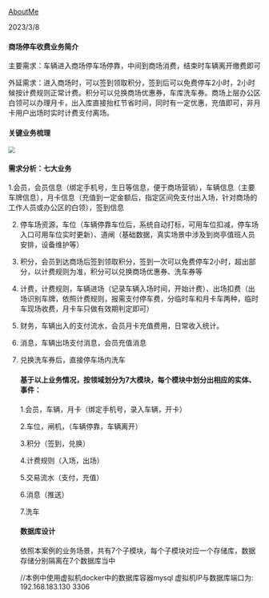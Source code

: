 [AboutMe](https://maventalker.github.io/)

2023/3/8

#### 商场停车收费业务简介

主要需求：车辆进入商场停车场停靠，中间到商场消费，结束时车辆离开缴费即可

外延需求：进入商场时，可以签到领取积分，签到后可以免费停车2小时，2小时候按计费规则正常计费。积分可以兑换商场优惠券，车库洗车券。商场上层办公区白领可以办理月卡，出入库直接抬杠节省时间，同时有一定优惠，充值即可，非月卡用户出场时实时计费支付离场。

#### 关键业务梳理

<img src="C:\Users\86159\Desktop\java\ParkingLot\asset\业务梳理图.png" style="zoom: 80%;" />

#### 需求分析：七大业务

1.会员，会员信息（绑定手机号，生日等信息，便于商场营销），车辆信息（主要车牌信息），月卡信息（充值到一定金额后，指定区间免支付出入场，针对商场的工作人员或办公区的白领），签到信息

2. 停车场资源，车位（车辆停靠车位后，系统自动打标，可用车位扣减，停车场入口可用车位实时更新）、道闸（基础数据，真实场景中涉及到岗亭值班人员安排，设备维护等）

3. 积分，会员到达商场后签到领取积分，签到一次可以免费停车2小时，超出部分，以计费规则为准，积分可以兑换商场优惠券、洗车券等

4. 计费，计费规则，车辆进场（记录车辆入场时间，开始计费）、出场扣费（出场识别车牌，依照计费规则，报需支付停车费，分临时车和月卡车两种，临时车现场收费，月卡车只做有效期判定即可）

5. 财务，车辆出入的支付流水，会员月卡充值费用，日常收入统计。

6. 消息，车辆出场支付消息，会员充值消息

7. 兑换洗车券后，直接停车场内洗车

   #### 基于以上业务情况，按领域划分为7大模块，每个模块中划分出相应的实体、事件：

   1.会员，车辆，月卡（绑定手机号，录入车辆，开卡）

   2.车位，闸机，（车辆停靠，车辆离开）

   3.积分（签到，兑换）

   4.计费规则（入场，出场）

   5.交易流水（支付，充值）

   6.消息（推送）

   7.洗车
   
   #### 数据库设计
   
   依照本案例的业务场景，共有7个子模块，每个子模块对应一个存储库，数据存储分别隔离在7个数据库当中
   
   //本例中使用虚拟机docker中的数据库容器mysql  虚拟机IP与数据库端口为: 192.168.183.130 3306
   
   
   
   
   
   
   
   
   
   
